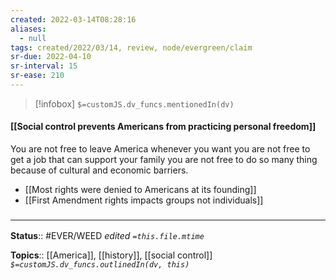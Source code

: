 ```yaml
---
created: 2022-03-14T08:28:16 
aliases:
  - null
tags: created/2022/03/14, review, node/evergreen/claim
sr-due: 2022-04-10
sr-interval: 15
sr-ease: 210
---
```

> [!infobox]
`$=customJS.dv_funcs.mentionedIn(dv)`

#### [[Social control prevents Americans from practicing personal freedom]] 

You are not free to leave America whenever you want you are not free to get a job that can support your family you are not free to do so many thing because of cultural and economic barriers.

- [[Most rights were denied to Americans at its founding]]
- [[First Amendment rights impacts groups not individuals]]
### <hr class="footnote"/>

**Status**:: #EVER/WEED 
*edited `=this.file.mtime`*

**Topics**:: [[America]], [[history]], [[social control]]
*`$=customJS.dv_funcs.outlinedIn(dv, this)`*
